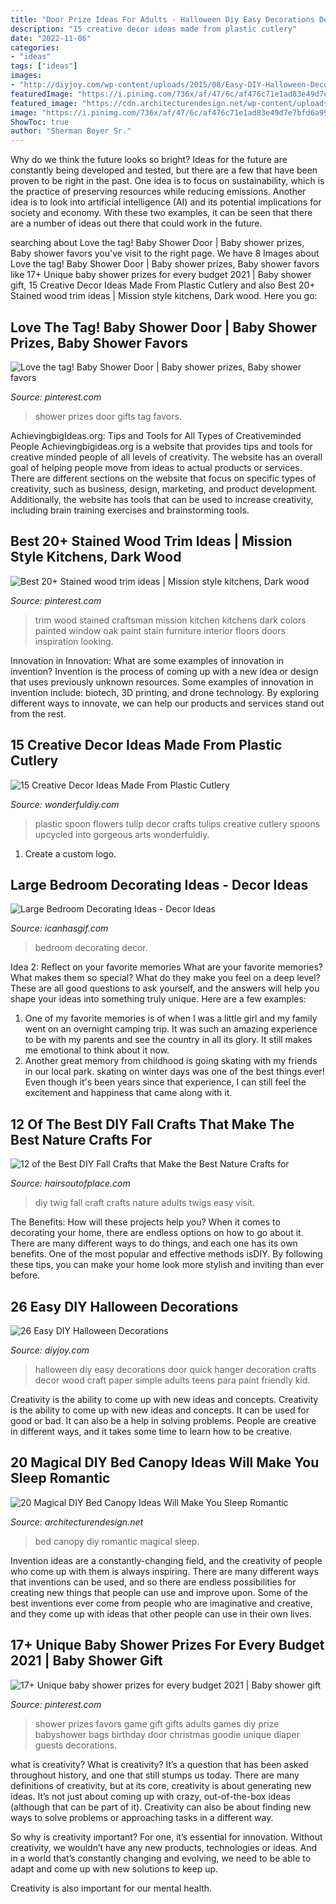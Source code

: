 ```yaml
---
title: "Door Prize Ideas For Adults - Halloween Diy Easy Decorations Door Quick Hanger Decoration Crafts Decor Wood Craft Paper Simple Adults Teens Para Paint Friendly Kid"
description: "15 creative decor ideas made from plastic cutlery"
date: "2022-11-06"
categories:
- "ideas"
tags: ["ideas"]
images:
- "http://diyjoy.com/wp-content/uploads/2015/08/Easy-DIY-Halloween-Decorations-18.jpg"
featuredImage: "https://i.pinimg.com/736x/af/47/6c/af476c71e1ad83e49d7e7bfd6a997c4b.jpg"
featured_image: "https://cdn.architecturendesign.net/wp-content/uploads/2015/07/AD-DIY-Bed-Canopy-11.jpg"
image: "https://i.pinimg.com/736x/af/47/6c/af476c71e1ad83e49d7e7bfd6a997c4b.jpg"
ShowToc: true
author: "Sherman Boyer Sr."
---
```



Why do we think the future looks so bright?
Ideas for the future are constantly being developed and tested, but there are a few that have been proven to be right in the past. One idea is to focus on sustainability, which is the practice of preserving resources while reducing emissions. Another idea is to look into artificial intelligence (AI) and its potential implications for society and economy. With these two examples, it can be seen that there are a number of ideas out there that could work in the future.

	

		
searching about Love the tag! Baby Shower Door | Baby shower prizes, Baby shower favors you've visit to the right page. We have 8 Images about Love the tag! Baby Shower Door | Baby shower prizes, Baby shower favors like 17+ Unique baby shower prizes for every budget 2021 | Baby shower gift, 15 Creative Decor Ideas Made From Plastic Cutlery and also Best 20+ Stained wood trim ideas | Mission style kitchens, Dark wood. Here you go:
		
    
## Love The Tag! Baby Shower Door | Baby Shower Prizes, Baby Shower Favors

<img loading=lazy src="https://i.pinimg.com/736x/0e/61/23/0e61233f67789ea8e6d052050f688300.jpg" onerror="this.onerror=null;this.src='https://tse4.mm.bing.net/th?id=OIP.AK3Wft4Bv5Fh-2RfVKrZNQAAAA&amp;pid=15.1';" alt="Love the tag! Baby Shower Door | Baby shower prizes, Baby shower favors">

_Source: pinterest.com_

>shower prizes door gifts tag favors. 

	

AchievingbigIdeas.org: Tips and Tools for All Types of Creativeminded People
Achievingbigideas.org is a website that provides tips and tools for creative minded people of all levels of creativity. The website has an overall goal of helping people move from ideas to actual products or services. There are different sections on the website that focus on specific types of creativity, such as business, design, marketing, and product development. Additionally, the website has tools that can be used to increase creativity, including brain training exercises and brainstorming tools.

    
## Best 20+ Stained Wood Trim Ideas | Mission Style Kitchens, Dark Wood

<img loading=lazy src="https://i.pinimg.com/736x/af/47/6c/af476c71e1ad83e49d7e7bfd6a997c4b.jpg" onerror="this.onerror=null;this.src='https://tse1.mm.bing.net/th?id=OIP.aZUlv4NFhaxOGm-j6KjxTgAAAA&amp;pid=15.1';" alt="Best 20+ Stained wood trim ideas | Mission style kitchens, Dark wood">

_Source: pinterest.com_

>trim wood stained craftsman mission kitchen kitchens dark colors painted window oak paint stain furniture interior floors doors inspiration looking. 

	

Innovation in Innovation: What are some examples of innovation in invention?
Invention is the process of coming up with a new idea or design that uses previously unknown resources. Some examples of innovation in invention include: biotech, 3D printing, and drone technology. By exploring different ways to innovate, we can help our products and services stand out from the rest.

    
## 15 Creative Decor Ideas Made From Plastic Cutlery

<img loading=lazy src="https://cdn.wonderfuldiy.com/wp-content/uploads/2016/01/plastic-spoon-tulips.jpg" onerror="this.onerror=null;this.src='https://tse3.mm.bing.net/th?id=OIP.OsdVZLBTgcH79XrrkVmsQwHaJ4&amp;pid=15.1';" alt="15 Creative Decor Ideas Made From Plastic Cutlery">

_Source: wonderfuldiy.com_

>plastic spoon flowers tulip decor crafts tulips creative cutlery spoons upcycled into gorgeous arts wonderfuldiy. 

	

1. Create a custom logo.

    
## Large Bedroom Decorating Ideas - Decor Ideas

<img loading=lazy src="https://www.icanhasgif.com/wp-content/uploads/2014/10/Large-Bedroom-Decorating-Ideas.jpg" onerror="this.onerror=null;this.src='https://tse2.mm.bing.net/th?id=OIP.57gfMClSZBqw50ZwxuDxowHaFj&amp;pid=15.1';" alt="Large Bedroom Decorating Ideas - Decor Ideas">

_Source: icanhasgif.com_

>bedroom decorating decor. 

	

Idea 2: Reflect on your favorite memories
What are your favorite memories? What makes them so special? What do they make you feel on a deep level? These are all good questions to ask yourself, and the answers will help you shape your ideas into something truly unique. Here are a few examples: 
1. One of my favorite memories is of when I was a little girl and my family went on an overnight camping trip. It was such an amazing experience to be with my parents and see the country in all its glory. It still makes me emotional to think about it now. 
2. Another great memory from childhood is going skating with my friends in our local park. skating on winter days was one of the best things ever! Even though it's been years since that experience, I can still feel the excitement and happiness that came along with it. 

    
## 12 Of The Best DIY Fall Crafts That Make The Best Nature Crafts For

<img loading=lazy src="https://hairsoutofplace.com/wp-content/uploads/2018/08/DIY-Twig-Craft.jpg" onerror="this.onerror=null;this.src='https://tse4.mm.bing.net/th?id=OIP.NHxqugyrmdfTkoe9CtNG4gHaLH&amp;pid=15.1';" alt="12 of the Best DIY Fall Crafts that Make the Best Nature Crafts for">

_Source: hairsoutofplace.com_

>diy twig fall craft crafts nature adults twigs easy visit. 

	

The Benefits: How will these projects help you?
When it comes to decorating your home, there are endless options on how to go about it. There are many different ways to do things, and each one has its own benefits. One of the most popular and effective methods isDIY. By following these tips, you can make your home look more stylish and inviting than ever before.

    
## 26 Easy DIY Halloween Decorations

<img loading=lazy src="http://diyjoy.com/wp-content/uploads/2015/08/Easy-DIY-Halloween-Decorations-18.jpg" onerror="this.onerror=null;this.src='https://tse3.mm.bing.net/th?id=OIP.qptqkERl3hK4V04kZ7BL7wHaK4&amp;pid=15.1';" alt="26 Easy DIY Halloween Decorations">

_Source: diyjoy.com_

>halloween diy easy decorations door quick hanger decoration crafts decor wood craft paper simple adults teens para paint friendly kid. 

	

Creativity is the ability to come up with new ideas and concepts.
Creativity is the ability to come up with new ideas and concepts. It can be used for good or bad. It can also be a help in solving problems. People are creative in different ways, and it takes some time to learn how to be creative.

    
## 20 Magical DIY Bed Canopy Ideas Will Make You Sleep Romantic

<img loading=lazy src="https://cdn.architecturendesign.net/wp-content/uploads/2015/07/AD-DIY-Bed-Canopy-11.jpg" onerror="this.onerror=null;this.src='https://tse1.mm.bing.net/th?id=OIP.FZB2nXjLbgdkWaOOh5AVIAHaLG&amp;pid=15.1';" alt="20 Magical DIY Bed Canopy Ideas Will Make You Sleep Romantic">

_Source: architecturendesign.net_

>bed canopy diy romantic magical sleep. 

	

Invention ideas are a constantly-changing field, and the creativity of people who come up with them is always inspiring. There are many different ways that inventions can be used, and so there are endless possibilities for creating new things that people can use and improve upon. Some of the best inventions ever come from people who are imaginative and creative, and they come up with ideas that other people can use in their own lives.

    
## 17+ Unique Baby Shower Prizes For Every Budget 2021 | Baby Shower Gift

<img loading=lazy src="https://i.pinimg.com/736x/dd/71/70/dd7170cbce0f99f9bf99ee8cceed154a.jpg" onerror="this.onerror=null;this.src='https://tse2.mm.bing.net/th?id=OIP.AhXfeLzLctc4SCkO_AQCZwHaJ3&amp;pid=15.1';" alt="17+ Unique baby shower prizes for every budget 2021 | Baby shower gift">

_Source: pinterest.com_

>shower prizes favors game gift gifts adults games diy prize babyshower bags birthday door christmas goodie unique diaper guests decorations. 

	

what is creativity?
What is creativity? It’s a question that has been asked throughout history, and one that still stumps us today. There are many definitions of creativity, but at its core, creativity is about generating new ideas.
It’s not just about coming up with crazy, out-of-the-box ideas (although that can be part of it). Creativity can also be about finding new ways to solve problems or approaching tasks in a different way.

So why is creativity important? For one, it’s essential for innovation. Without creativity, we wouldn’t have any new products, technologies or ideas. And in a world that’s constantly changing and evolving, we need to be able to adapt and come up with new solutions to keep up.

Creativity is also important for our mental health.

